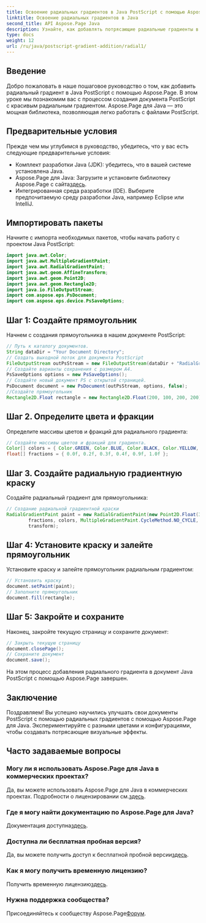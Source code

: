```yaml
---
title: Освоение радиальных градиентов в Java PostScript с помощью Aspose.Page
linktitle: Освоение радиальных градиентов в Java
second_title: API Aspose.Page Java
description: Узнайте, как добавлять потрясающие радиальные градиенты в Java PostScript с помощью Aspose.Page для Java. Улучшите свои документы PostScript с помощью этого пошагового руководства.
type: docs
weight: 12
url: /ru/java/postscript-gradient-addition/radial1/
---
```

## Введение
Добро пожаловать в наше пошаговое руководство о том, как добавить радиальный градиент в Java PostScript с помощью Aspose.Page. В этом уроке мы познакомим вас с процессом создания документа PostScript с красивым радиальным градиентом. Aspose.Page для Java — это мощная библиотека, позволяющая легко работать с файлами PostScript.
## Предварительные условия
Прежде чем мы углубимся в руководство, убедитесь, что у вас есть следующие предварительные условия:
- Комплект разработки Java (JDK): убедитесь, что в вашей системе установлена Java.
-  Aspose.Page для Java: Загрузите и установите библиотеку Aspose.Page с сайта[здесь](https://releases.aspose.com/page/java/).
- Интегрированная среда разработки (IDE). Выберите предпочитаемую среду разработки Java, например Eclipse или IntelliJ.
## Импортировать пакеты
Начните с импорта необходимых пакетов, чтобы начать работу с проектом Java PostScript:
```java
import java.awt.Color;
import java.awt.MultipleGradientPaint;
import java.awt.RadialGradientPaint;
import java.awt.geom.AffineTransform;
import java.awt.geom.Point2D;
import java.awt.geom.Rectangle2D;
import java.io.FileOutputStream;
import com.aspose.eps.PsDocument;
import com.aspose.eps.device.PsSaveOptions;
```
## Шаг 1: Создайте прямоугольник
Начнем с создания прямоугольника в нашем документе PostScript:
```java
// Путь к каталогу документов.
String dataDir = "Your Document Directory";
// Создать выходной поток для документа PostScript
FileOutputStream outPsStream = new FileOutputStream(dataDir + "RadialGradient1_outPS.ps");
// Создайте варианты сохранения с размером А4.
PsSaveOptions options = new PsSaveOptions();
// Создайте новый документ PS с открытой страницей.
PsDocument document = new PsDocument(outPsStream, options, false);
//Создайте прямоугольник
Rectangle2D.Float rectangle = new Rectangle2D.Float(200, 100, 200, 200);
```
## Шаг 2. Определите цвета и фракции
Определите массивы цветов и фракций для радиального градиента:
```java
// Создайте массивы цветов и фракций для градиента.
Color[] colors = { Color.GREEN, Color.BLUE, Color.BLACK, Color.YELLOW, new Color(245, 245, 220), Color.RED };
float[] fractions = { 0.0f, 0.2f, 0.3f, 0.4f, 0.9f, 1.0f };
```
## Шаг 3. Создайте радиальную градиентную краску
Создайте радиальный градиент для прямоугольника:
```java
// Создание радиальной градиентной краски
RadialGradientPaint paint = new RadialGradientPaint(new Point2D.Float(300, 200), 100, new Point2D.Float(300, 200),
        fractions, colors, MultipleGradientPaint.CycleMethod.NO_CYCLE, MultipleGradientPaint.ColorSpaceType.SRGB,
        transform);
```
## Шаг 4: Установите краску и залейте прямоугольник
Установите краску и залейте прямоугольник радиальным градиентом:
```java
// Установить краску
document.setPaint(paint);
// Заполните прямоугольник
document.fill(rectangle);
```
## Шаг 5: Закройте и сохраните
Наконец, закройте текущую страницу и сохраните документ:
```java
// Закрыть текущую страницу
document.closePage();
// Сохраните документ
document.save();
```
На этом процесс добавления радиального градиента в документ Java PostScript с помощью Aspose.Page завершен.
## Заключение
Поздравляем! Вы успешно научились улучшать свои документы PostScript с помощью радиальных градиентов с помощью Aspose.Page для Java. Экспериментируйте с разными цветами и конфигурациями, чтобы создавать потрясающие визуальные эффекты.
## Часто задаваемые вопросы
### Могу ли я использовать Aspose.Page для Java в коммерческих проектах?
 Да, вы можете использовать Aspose.Page для Java в коммерческих проектах. Подробности о лицензировании см.[здесь](https://purchase.aspose.com/buy).
### Где я могу найти документацию по Aspose.Page для Java?
 Документация доступна[здесь](https://reference.aspose.com/page/java/).
### Доступна ли бесплатная пробная версия?
 Да, вы можете получить доступ к бесплатной пробной версии[здесь](https://releases.aspose.com/).
### Как я могу получить временную лицензию?
 Получить временную лицензию[здесь](https://purchase.aspose.com/temporary-license/).
### Нужна поддержка сообщества?
 Присоединяйтесь к сообществу Aspose.Page[Форум](https://forum.aspose.com/c/page/39).